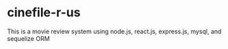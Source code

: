 # cinefile-r-us
This is a movie review system using node.js, react.js, express.js, mysql, and sequelize ORM
